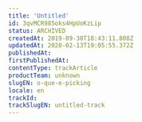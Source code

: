 ```yaml
---
title: 'Untitled'
id: 3qvMCR985oks4HpUoKzLip
status: ARCHIVED
createdAt: 2019-09-30T18:43:11.808Z
updatedAt: 2020-02-13T19:05:55.372Z
publishedAt: 
firstPublishedAt: 
contentType: trackArticle
productTeam: unknown
slugEN: o-que-e-picking
locale: en
trackId: 
trackSlugEN: untitled-track
---
```



